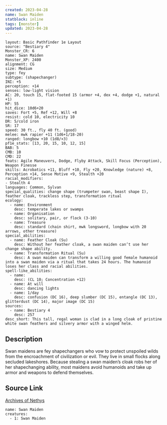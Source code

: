 ```yaml
---
created: 2023-04-28
name: Swan Maiden
statblock: inline
tags: [monster]
updated: 2023-04-28
---
```

```statblock
layout: Basic Pathfinder 1e Layout
source: "Bestiary 4"
Monster_CR: 6
name: Swan Maiden
Monster_XP: 2400
alignment: CG
size: Medium
type: fey
subtype: (shapechanger)
INI: +5
perception: +14
senses: low-light vision
AC: 20, touch 15, flat-footed 15 (armor +4, dex +4, dodge +1, natural +1)
HP: 55
hit_dice: 10d6+20
saves: Fort +5, Ref +12, Will +8
resist: cold 10, electricity 10
DR: 5/cold iron
SR: 17
speed: 30 ft., fly 40 ft. (good)
melee: mwk rapier +11 (1d6+1/18-20)
ranged: longbow +10 (1d8/×3)
pf1e_stats: [13, 20, 15, 10, 12, 15]
BAB: 5
CMB: 10
CMD: 22
feats: Agile Maneuvers, Dodge, Flyby Attack, Skill Focus (Perception), Weapon Finesse
skills: Acrobatics +11, Bluff +10, Fly +20, Knowledge (nature) +8, Perception +14, Sense Motive +9, Stealth +20
racial_modifiers:
- Stealth 4
languages: Common, Sylvan
special_qualities: change shape (trumpeter swan, beast shape I), feather cloak, trackless step, transformation ritual
ecology:
  - name: Environment
    desc: temperate lakes or swamps
  - name: Organisation
    desc: solitary, pair, or flock (3-10)
  - name: Treasure
    desc: standard (chain shirt, mwk longsword, longbow with 20 arrows, other treasure)
special_abilities:
  - name: Feather Cloak (Su)
    desc: Without her feather cloak, a swan maiden can’t use her change shape ability.
  - name: Transformation Ritual (Su)
    desc: A swan maiden can transform a willing good female humanoid into a swan maiden via a ritual that takes 24 hours. The humanoid loses her class and racial abilities.
spell-like_abilities:
  - name:
    desc: (CL 10; Concentration +12)
  - name: At will
    desc: dancing lights
  - name: 1/day
    desc: confusion (DC 16), deep slumber (DC 15), entangle (DC 13), glitterdust (DC 14), major image (DC 15)
sources:
  - name: Bestiary 4
    desc: 257
desc_short: This tall, regal woman is clad in a long cloak of pristine white swan feathers and silvery armor with a winged helm.
```
## Description
Swan maidens are fey shapechangers who vow to protect unspoiled wilds from the encroachment of civilization or evil. They live in small flocks along secluded lakeshores. Because stealing a swan maiden’s cloak robs her of her shapechanging ability, most maidens avoid humanoids and take up armor and weapons to defend themselves.
## Source Link
[Archives of Nethys](https://aonprd.com/MonsterDisplay.aspx?ItemName=Swan%20Maiden)
```encounter-table
name: Swan Maiden
creatures:
  - 1: Swan Maiden
```
